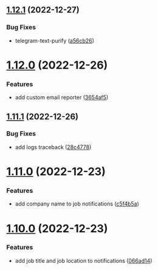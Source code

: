 ## [1.12.1](https://github.com/ghorbani-mohammad/Social-Networks-Crawler/compare/v1.12.0...v1.12.1) (2022-12-27)


### Bug Fixes

* telegram-text-purify ([a56cb26](https://github.com/ghorbani-mohammad/Social-Networks-Crawler/commit/a56cb26c86c165df7843767a452317db79301ded))



# [1.12.0](https://github.com/ghorbani-mohammad/Social-Networks-Crawler/compare/v1.11.1...v1.12.0) (2022-12-26)


### Features

* add custom email reporter ([3654af5](https://github.com/ghorbani-mohammad/Social-Networks-Crawler/commit/3654af5f653d18c1a34aa0d3fdea940209f0f956))



## [1.11.1](https://github.com/ghorbani-mohammad/Social-Networks-Crawler/compare/v1.11.0...v1.11.1) (2022-12-26)


### Bug Fixes

* add logs traceback ([28c4778](https://github.com/ghorbani-mohammad/Social-Networks-Crawler/commit/28c4778cb9fe6c22bec7c61e7c65a98fff7bed4e))



# [1.11.0](https://github.com/ghorbani-mohammad/Social-Networks-Crawler/compare/v1.10.0...v1.11.0) (2022-12-23)


### Features

* add company name to job notifications ([c5f4b5a](https://github.com/ghorbani-mohammad/Social-Networks-Crawler/commit/c5f4b5a13240a190e2a1bfc03bfb28e57ce0f006))



# [1.10.0](https://github.com/ghorbani-mohammad/Social-Networks-Crawler/compare/v1.9.1...v1.10.0) (2022-12-23)


### Features

* add job title and job location to notifications ([066ad14](https://github.com/ghorbani-mohammad/Social-Networks-Crawler/commit/066ad1431e5341e9e4f5d517b8a71ad061f9f408))



